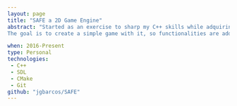 ```yaml
---
layout: page
title: "SAFE a 2D Game Engine"
abstract: "Started as an exercise to sharp my C++ skills while adquiring Game Engine insights. <br><br>
The goal is to create a simple game with it, so functionalities are added as needed."

when: 2016-Present
type: Personal
technologies:
 - C++
 - SDL
 - CMake
 - Git
github: "jgbarcos/SAFE"
---
```


